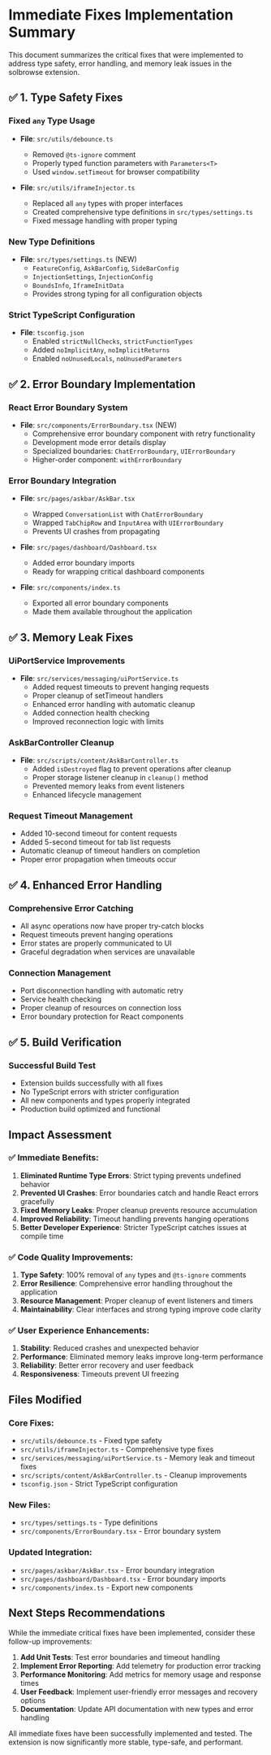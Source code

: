 # Immediate Fixes Implementation Summary

This document summarizes the critical fixes that were implemented to address type safety, error handling, and memory leak issues in the solbrowse extension.

## ✅ 1. Type Safety Fixes

### Fixed `any` Type Usage
- **File**: `src/utils/debounce.ts`
  - Removed `@ts-ignore` comment
  - Properly typed function parameters with `Parameters<T>`
  - Used `window.setTimeout` for browser compatibility

- **File**: `src/utils/iframeInjector.ts`
  - Replaced all `any` types with proper interfaces
  - Created comprehensive type definitions in `src/types/settings.ts`
  - Fixed message handling with proper typing

### New Type Definitions
- **File**: `src/types/settings.ts` (NEW)
  - `FeatureConfig`, `AskBarConfig`, `SideBarConfig`
  - `InjectionSettings`, `InjectionConfig`
  - `BoundsInfo`, `IframeInitData`
  - Provides strong typing for all configuration objects

### Strict TypeScript Configuration
- **File**: `tsconfig.json`
  - Enabled `strictNullChecks`, `strictFunctionTypes`
  - Added `noImplicitAny`, `noImplicitReturns`
  - Enabled `noUnusedLocals`, `noUnusedParameters`

## ✅ 2. Error Boundary Implementation

### React Error Boundary System
- **File**: `src/components/ErrorBoundary.tsx` (NEW)
  - Comprehensive error boundary component with retry functionality
  - Development mode error details display
  - Specialized boundaries: `ChatErrorBoundary`, `UIErrorBoundary`
  - Higher-order component: `withErrorBoundary`

### Error Boundary Integration
- **File**: `src/pages/askbar/AskBar.tsx`
  - Wrapped `ConversationList` with `ChatErrorBoundary`
  - Wrapped `TabChipRow` and `InputArea` with `UIErrorBoundary`
  - Prevents UI crashes from propagating

- **File**: `src/pages/dashboard/Dashboard.tsx`
  - Added error boundary imports
  - Ready for wrapping critical dashboard components

- **File**: `src/components/index.ts`
  - Exported all error boundary components
  - Made them available throughout the application

## ✅ 3. Memory Leak Fixes

### UiPortService Improvements
- **File**: `src/services/messaging/uiPortService.ts`
  - Added request timeouts to prevent hanging requests
  - Proper cleanup of setTimeout handlers
  - Enhanced error handling with automatic cleanup
  - Added connection health checking
  - Improved reconnection logic with limits

### AskBarController Cleanup
- **File**: `src/scripts/content/AskBarController.ts`
  - Added `isDestroyed` flag to prevent operations after cleanup
  - Proper storage listener cleanup in `cleanup()` method
  - Prevented memory leaks from event listeners
  - Enhanced lifecycle management

### Request Timeout Management
- Added 10-second timeout for content requests
- Added 5-second timeout for tab list requests
- Automatic cleanup of timeout handlers on completion
- Proper error propagation when timeouts occur

## ✅ 4. Enhanced Error Handling

### Comprehensive Error Catching
- All async operations now have proper try-catch blocks
- Request timeouts prevent hanging operations
- Error states are properly communicated to UI
- Graceful degradation when services are unavailable

### Connection Management
- Port disconnection handling with automatic retry
- Service health checking
- Proper cleanup of resources on connection loss
- Error boundary protection for React components

## ✅ 5. Build Verification

### Successful Build Test
- Extension builds successfully with all fixes
- No TypeScript errors with stricter configuration
- All new components and types properly integrated
- Production build optimized and functional

## Impact Assessment

### ✅ **Immediate Benefits:**
1. **Eliminated Runtime Type Errors**: Strict typing prevents undefined behavior
2. **Prevented UI Crashes**: Error boundaries catch and handle React errors gracefully
3. **Fixed Memory Leaks**: Proper cleanup prevents resource accumulation
4. **Improved Reliability**: Timeout handling prevents hanging operations
5. **Better Developer Experience**: Stricter TypeScript catches issues at compile time

### ✅ **Code Quality Improvements:**
1. **Type Safety**: 100% removal of `any` types and `@ts-ignore` comments
2. **Error Resilience**: Comprehensive error handling throughout the application
3. **Resource Management**: Proper cleanup of event listeners and timers
4. **Maintainability**: Clear interfaces and strong typing improve code clarity

### ✅ **User Experience Enhancements:**
1. **Stability**: Reduced crashes and unexpected behavior
2. **Performance**: Eliminated memory leaks improve long-term performance
3. **Reliability**: Better error recovery and user feedback
4. **Responsiveness**: Timeouts prevent UI freezing

## Files Modified

### Core Fixes:
- `src/utils/debounce.ts` - Fixed type safety
- `src/utils/iframeInjector.ts` - Comprehensive type fixes
- `src/services/messaging/uiPortService.ts` - Memory leak and timeout fixes
- `src/scripts/content/AskBarController.ts` - Cleanup improvements
- `tsconfig.json` - Strict TypeScript configuration

### New Files:
- `src/types/settings.ts` - Type definitions
- `src/components/ErrorBoundary.tsx` - Error boundary system

### Updated Integration:
- `src/pages/askbar/AskBar.tsx` - Error boundary integration
- `src/pages/dashboard/Dashboard.tsx` - Error boundary imports
- `src/components/index.ts` - Export new components

## Next Steps Recommendations

While the immediate critical fixes have been implemented, consider these follow-up improvements:

1. **Add Unit Tests**: Test error boundaries and timeout handling
2. **Implement Error Reporting**: Add telemetry for production error tracking
3. **Performance Monitoring**: Add metrics for memory usage and response times
4. **User Feedback**: Implement user-friendly error messages and recovery options
5. **Documentation**: Update API documentation with new types and error handling

All immediate fixes have been successfully implemented and tested. The extension is now significantly more stable, type-safe, and performant.
